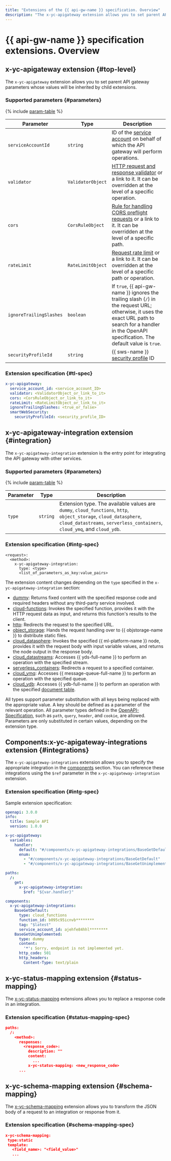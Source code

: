 ```yaml
---
title: "Extensions of the {{ api-gw-name }} specification. Overview"
description: "The x-yc-apigateway extension allows you to set parent API gateway parameters whose values will be inherited by child extensions. The x-yc-apigateway-integration extension is the entry point for integrating the API gateway with other services."
---
```


# {{ api-gw-name }} specification extensions. Overview

## x-yc-apigateway extension {#top-level}

The `x-yc-apigateway` extension allows you to set parent API gateway parameters whose values will be inherited by child extensions.

### Supported parameters {#parameters}

{% include [param-table](../../../_includes/api-gateway/parameters-table.md) %}

| Parameter | Type | Description |
-------------------------|-------------------|---------------------------------------------------------------------------------------------------------------------------------------------------
| `serviceAccountId` | `string` | ID of the [service account](../../../iam/concepts/users/service-accounts.md) on behalf of which the API gateway will perform operations. |
| `validator` | `ValidatorObject` | [HTTP request and response validator](validator.md#validator_object) or a link to it. It can be overridden at the level of a specific operation. |
| `cors` | `CorsRuleObject` | [Rule for handling CORS preflight requests](cors.md#corsrule_object) or a link to it. It can be overridden at the level of a specific path. |
| `rateLimit` | `RateLimitObject` | [Request rate limit](rate-limit.md#rate_limit_object) or a link to it. It can be overridden at the level of a specific path or operation. |
| `ignoreTrailingSlashes` | `boolean` | If `true`, {{ api-gw-name }} ignores the trailing slash (`/`) in the request URL; otherwise, it uses the exact URL path to search for a handler in the OpenAPI specification. The default value is `true`. |
| `securityProfileId` | `string` | {{ sws-name }} [security profile](../../../smartwebsecurity/concepts/profiles.md) ID |

### Extension specification {#tl-spec}

```yaml
x-yc-apigateway:
  service_account_id: <service_account_ID>
  validator: <ValidatorObject_or_link_to_it>
  cors: <CorsRuleObject_or_link_to_it>
  rateLimit: <RateLimitObject_or_link_to_it>
  ignoreTrailingSlashes: <true_or_false>
  smartWebSecurity:
    securityProfileId: <security_profile_ID>
```

## x-yc-apigateway-integration extension {#integration}

The `x-yc-apigateway-integration` extension is the entry point for integrating the API gateway with other services.

### Supported parameters {#parameters}

{% include [param-table](../../../_includes/api-gateway/parameters-table.md) %}

| Parameter | Type | Description |
----|----|----
| `type` | `string` | Extension type. The available values are `dummy`, `cloud_functions`, `http`, `object_storage`, `cloud_datasphere`, `cloud_datastreams`, `serverless_containers`, `cloud_ymq`, and `cloud_ydb`. |

### Extension specification {#intg-spec}

```
<request>:
  <method>:
    x-yc-apigateway-integration:
      type: <type>
      <list_of_parameters_as_key:value_pairs>
```

The extension content changes depending on the `type` specified in the `x-yc-apigateway-integration` section:
* [dummy](dummy.md): Returns fixed content with the specified response code and required headers without any third-party service involved.
* [cloud-functions](cloud-functions.md): Invokes the specified function, provides it with the HTTP request data as input, and returns this function's results to the client.
* [http](http.md): Redirects the request to the specified URL.
* [object_storage](object-storage.md): Hands the request handling over to {{ objstorage-name }} to distribute static files.
* [cloud_datasphere](datasphere.md): Invokes the specified {{ ml-platform-name }} node, provides it with the request body with input variable values, and returns the node output in the response body.
* [cloud_datastreams](datastreams.md): Accesses {{ yds-full-name }} to perform an operation with the specified stream.
* [serverless_containers](containers.md): Redirects a request to a specified container.
* [cloud_ymq](ymq.md): Accesses {{ message-queue-full-name }} to perform an operation with the specified queue.
* [cloud_ydb](ydb.md): Accesses {{ ydb-full-name }} to perform an operation with the specified [document table](../../../ydb/concepts/dynamodb-tables.md).

All types support parameter substitution with all keys being replaced with the appropriate value. A key should be defined as a parameter of the relevant operation. All parameter types defined in the [OpenAPI-Specification](https://github.com/OAI/OpenAPI-Specification), such as `path`, `query`, `header`, and `cookie`, are allowed.
Parameters are only substituted in certain values, depending on the extension type.

## Components:x-yc-apigateway-integrations extension {#integrations}

The `x-yc-apigateway-integrations` extension allows you to specify the appropriate integration in the [components](https://github.com/OAI/OpenAPI-Specification/blob/main/versions/3.1.0.md#components-object) section. You can reference these integrations using the `$ref` parameter in the `x-yc-apigateway-integration` extension.

### Extension specification {#intg-spec}

Sample extension specification:
```yaml
openapi: 3.0.0
info:
  title: Sample API
  version: 1.0.0

x-yc-apigateway:
  variables:
    handler:
      default: "#/components/x-yc-apigateway-integrations/BaseGetDefault"
      enum:
        - "#/components/x-yc-apigateway-integrations/BaseGetDefault"
        - "#/components/x-yc-apigateway-integrations/BaseGetUnimplemented"

paths:
  /:
    get:
      x-yc-apigateway-integration:
        $ref: "${var.handler}"

components:
  x-yc-apigateway-integrations:
    BaseGetDefault:
      type: cloud_functions
      function_id: b095c95icnvb********
      tag: "$latest"
      service_account_id: ajehfe84hhl********
    BaseGetUnimplemented:
      type: dummy
      content:
        '*': Sorry, endpoint is not implemented yet.
      http_code: 501
      http_headers:
        Content-Type: text/plain
```

## x-yc-status-mapping extension {#status-mapping}

The [x-yc-status-mapping](status-mapping.md) extensions allows you to replace a response code in an integration.

### Extension specification {#status-mapping-spec}

```json
paths:
  /:
    <method>:
      responses:
        <response_code>:
          description: ""
          content:
            ...
          x-yc-status-mapping: <new_response_code>
      ...
```

## x-yc-schema-mapping extension {#schema-mapping}

The [x-yc-schema-mapping](schema-mapping.md) extension allows you to transform the JSON body of a request to an integration or response from it.

### Extension specification {#schema-mapping-spec}

```json
x-yc-schema-mapping:
 type:static
 template:
   <field_name>: "<field_value>"
   ...
```
